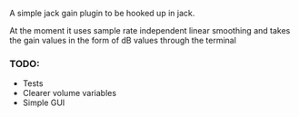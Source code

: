 A simple jack gain plugin to be hooked up in jack.

At the moment it uses sample rate independent linear smoothing and takes the gain values in the form 
of dB values through the terminal 

### TODO:
- Tests
- Clearer volume variables
- Simple GUI